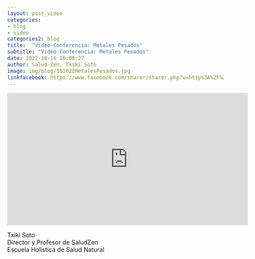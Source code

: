 ```yaml
---
layout: post_video
categories:
- blog
- video
categories2: blog
title:  "Video-Conferencia: Metales Pesados"
subtitle: "Video-Conferencia: Metales Pesados"
date: 2022-10-16 16:00:27
author: Salud-Zen, Txiki Soto
image: img/blog/161022MetalesPesados.jpg
linkfacebook: https://www.facebook.com/sharer/sharer.php?u=http%3A%2F%2Fwww.salud-zen.com%2Fblog%2F2022%2F10%2F16%2Fvideo-metales-pesados.html&amp;src=sdkpreparse
---   
```

<iframe src="https://www.facebook.com/plugins/video.php?height=308&href=https%3A%2F%2Fwww.facebook.com%2Fsaludzen.estilodevida%2Fvideos%2F453781160077884%2F&show_text=false&width=560&t=0" width="560" height="308" style="border:none;overflow:hidden" scrolling="no" frameborder="0" allowfullscreen="true" allow="autoplay; clipboard-write; encrypted-media; picture-in-picture; web-share" allowFullScreen="true"></iframe>


Txiki Soto    
Director y Profesor de SaludZen  
Escuela Holística de Salud Natural    
   

